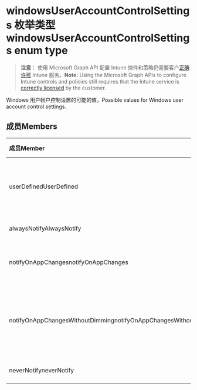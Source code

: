 # <a name="windowsuseraccountcontrolsettings-enum-type"></a><span data-ttu-id="f7b49-101">windowsUserAccountControlSettings 枚举类型</span><span class="sxs-lookup"><span data-stu-id="f7b49-101">windowsUserAccountControlSettings enum type</span></span>

> <span data-ttu-id="f7b49-102">**注意：** 使用 Microsoft Graph API 配置 Intune 控件和策略仍需要客户[正确许可](https://go.microsoft.com/fwlink/?linkid=839381) Intune 服务。</span><span class="sxs-lookup"><span data-stu-id="f7b49-102">**Note:** Using the Microsoft Graph APIs to configure Intune controls and policies still requires that the Intune service is [correctly licensed](https://go.microsoft.com/fwlink/?linkid=839381) by the customer.</span></span>

<span data-ttu-id="f7b49-103">Windows 用户帐户控制设置的可能的值。</span><span class="sxs-lookup"><span data-stu-id="f7b49-103">Possible values for Windows user account control settings.</span></span>
## <a name="members"></a><span data-ttu-id="f7b49-104">成员</span><span class="sxs-lookup"><span data-stu-id="f7b49-104">Members</span></span>
|<span data-ttu-id="f7b49-105">成员</span><span class="sxs-lookup"><span data-stu-id="f7b49-105">Member</span></span>|<span data-ttu-id="f7b49-106">值</span><span class="sxs-lookup"><span data-stu-id="f7b49-106">Value</span></span>|<span data-ttu-id="f7b49-107">描述</span><span class="sxs-lookup"><span data-stu-id="f7b49-107">Description</span></span>|
|:---|:---|:---|
|<span data-ttu-id="f7b49-108">userDefined</span><span class="sxs-lookup"><span data-stu-id="f7b49-108">UserDefined</span></span>|<span data-ttu-id="f7b49-109">0</span><span class="sxs-lookup"><span data-stu-id="f7b49-109">{0}</span></span>|<span data-ttu-id="f7b49-110">用户定义、默认值、无意向。</span><span class="sxs-lookup"><span data-stu-id="f7b49-110">User Defined, default value, no intent.</span></span>|
|<span data-ttu-id="f7b49-111">alwaysNotify</span><span class="sxs-lookup"><span data-stu-id="f7b49-111">AlwaysNotify</span></span>|<span data-ttu-id="f7b49-112">1</span><span class="sxs-lookup"><span data-stu-id="f7b49-112">-1</span></span>|<span data-ttu-id="f7b49-113">始终通知。</span><span class="sxs-lookup"><span data-stu-id="f7b49-113">Always notify.</span></span>|
|<span data-ttu-id="f7b49-114">notifyOnAppChanges</span><span class="sxs-lookup"><span data-stu-id="f7b49-114">notifyOnAppChanges</span></span>|<span data-ttu-id="f7b49-115">2</span><span class="sxs-lookup"><span data-stu-id="f7b49-115">-2</span></span>|<span data-ttu-id="f7b49-116">应用程序更改时通知。</span><span class="sxs-lookup"><span data-stu-id="f7b49-116">Notify on app changes.</span></span>|
|<span data-ttu-id="f7b49-117">notifyOnAppChangesWithoutDimming</span><span class="sxs-lookup"><span data-stu-id="f7b49-117">notifyOnAppChangesWithoutDimming</span></span>|<span data-ttu-id="f7b49-118">3</span><span class="sxs-lookup"><span data-stu-id="f7b49-118">-3</span></span>|<span data-ttu-id="f7b49-119">应用程序更改时通知，桌面不变暗。</span><span class="sxs-lookup"><span data-stu-id="f7b49-119">Notify on app changes without dimming desktop.</span></span>|
|<span data-ttu-id="f7b49-120">neverNotify</span><span class="sxs-lookup"><span data-stu-id="f7b49-120">neverNotify</span></span>|<span data-ttu-id="f7b49-121">4</span><span class="sxs-lookup"><span data-stu-id="f7b49-121">-4</span></span>|<span data-ttu-id="f7b49-122">从不通知。</span><span class="sxs-lookup"><span data-stu-id="f7b49-122">Never notify.</span></span>|



